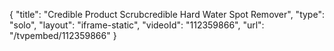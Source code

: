 {
    "title": "Credible Product Scrubcredible Hard Water Spot Remover",
    "type": "solo",
    "layout": "iframe-static",
    "videoId": "112359866",
    "url": "\/tvpembed\/112359866"
}